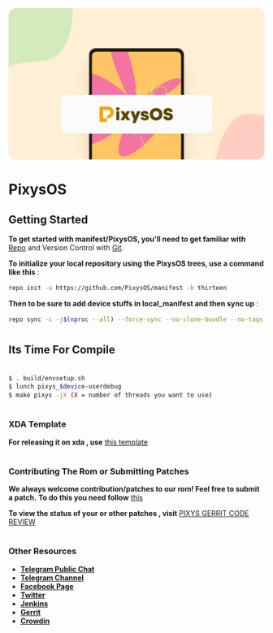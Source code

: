 
<p align="center">
<img src="https://github.com/PixysOS/Pixys_doc/raw/twelve/twelve-stuff/pixys_banner.png" >
</p>

# PixysOS #




## **Getting Started** ##

**To get started with manifest/PixysOS, you'll need to get familiar with** [Repo](https://source.android.com/source/using-repo.html) and Version Control with [Git](https://source.android.com/setup/develop).

**To initialize your local repository using the PixysOS trees, use a command like this** :

```bash
repo init -u https://github.com/PixysOS/manifest -b thirteen
```

**Then to be sure to add device stuffs in local_manifest
and then sync up** :

```bash
repo sync -c -j$(nproc --all) --force-sync --no-clone-bundle --no-tags
```
# 

## Its Time For Compile

```bash

$ . build/envsetup.sh
$ lunch pixys_$device-userdebug
$ make pixys -jX (X = number of threads you want to use)
```
# 
### XDA Template ###

**For releasing it on xda , use** [this template](https://github.com/PixysOS/Pixys_doc/raw/thirteen/XDA_ThreadTemplate)
# 
### Contributing The Rom or Submitting Patches ###

**We always welcome contribution/patches to our rom! Feel free to submit a patch.** 
**To do this you need follow**  [this](https://github.com/PixysOS/Pixys_doc/blob/eleven/gerrit-config.md)

**To view the status of your or other patches , visit**  [PIXYS GERRIT CODE REVIEW](http://gerrit.pixysos.com)

# 
### Other Resources ###

* [**Telegram Public Chat**](https://t.me/pixysos_chat)
* [**Telegram Channel**](https://t.me/PixysOS)
* [**Facebook Page**](https://www.facebook.com/PixysOS)
* [**Twitter**](https://twitter.com/Pixys_OS)
* [**Jenkins**](https://jenkins.pixysos.com)
* [**Gerrit**](https://gerrit.pixysos.com)
* [**Crowdin**](https://crowdin.com/project/pixysos)
